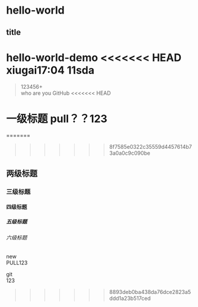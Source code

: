 # hello-world
## title
hello-world-demo
<<<<<<< HEAD
xiugai17:04
11sda
=======
>123456+  
who are you 
GitHub
<<<<<<< HEAD
# 一级标题  pull？？123
=======

>>>>>>> 8f7585e0322c35559d4457614b73a0a0c9c090be
## 两级标题  
### 三级标题  
#### 四级标题  
##### 五级标题  
###### 六级标题  
####
new  
PULL123

git  
123
>>>>>>> 8893deb0ba438da76dce2823a5ddd1a23b517ced
